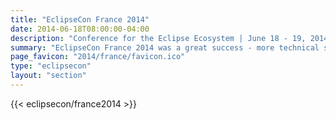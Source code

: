 ```yaml
---
title: "EclipseCon France 2014"
date: 2014-06-18T08:00:00-04:00
description: "Conference for the Eclipse Ecosystem | June 18 - 19, 2014 | Toulouse, France"
summary: "EclipseCon France 2014 was a great success - more technical sessions, more open source projects, more BOFs, more parties, and just plain more."
page_favicon: "2014/france/favicon.ico"
type: "eclipsecon"
layout: "section"
---
```


{{< eclipsecon/france2014 >}}